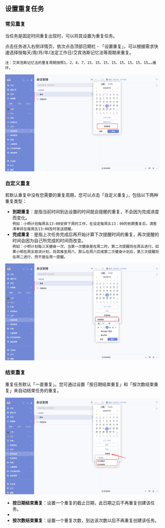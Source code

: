 ## 设置重复任务

### 常见重复

当任务是固定时间重复出现时，可以将其设置为重复任务。

点击任务进入右侧详情页，依次点击顶部日期栏 - 「设置重复」，可以根据需求快速选择按每天/周/月/年/法定工作日/艾宾浩斯记忆法等周期来重复。

`注：艾宾浩斯记忆法的重复周期按照1，2，4，7，15，15，15，15，15，15，15，15……循环。`

![images35](../../images/mac/12.png)

### 自定义重复

若默认重复中没有您需要的重复周期，您可以点击「自定义重复」，包括以下两种重复类型：

* **到期重复**：是指当前时间到达设置的时间就会提醒的重复，不会因为完成进度而变化。
 <br>`例如：小明计划每周五13:00安排下周的工作，在设定每周五13：00的到期重复后，滴答清单将在每周五13:00及时发送提醒。`
* **完成重复**：是指上次任务完成后再开始计算下次提醒时间的重复，再次提醒的时间会因为自己所完成的时间而改变。
 <br>`例如：小明计划每三天健身一次，当第一次健身是在周二时，第二次提醒将在周五进行。如果小明在周五取消计划，将其推至周六，那么在周六完成第二次健身计划后，第三次提醒将在周二进行，而不是在周一提醒。`

![images35](../../images/mac/13.png)

### 结束重复

重复任务默认「一直重复」。您可通过设置「按日期结束重复」和「按次数结束重复」来自动结束任务的重复。

![images35](../../images/mac/14.png)

* **按日期结束重复**：设置一个重复的截止日期，此日期之后不再重复创建该任务。
* 
* **按次数结束重复**：设置一个重复次数，到达该次数以后不再重复创建该任务。



